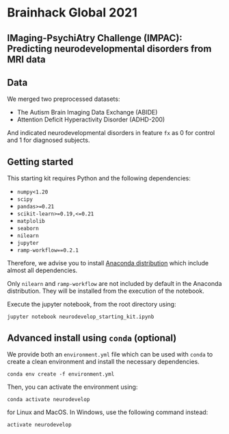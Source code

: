 # Brainhack Global 2021
## IMaging-PsychiAtry Challenge (IMPAC): Predicting neurodevelopmental disorders from MRI data

## Data
We merged two preprocessed datasets:
* The Autism Brain Imaging Data Exchange (ABIDE) 
* Attention Deficit Hyperactivity Disorder (ADHD-200) 

And indicated neurodevelopmental disorders in feature `fx` as 0 for control and 1 for diagnosed subjects. 

## Getting started

This starting kit requires Python and the following dependencies:

* `numpy<1.20`
* `scipy`
* `pandas>=0.21`
* `scikit-learn>=0.19,<=0.21`
* `matplolib`
* `seaborn`
* `nilearn`
* `jupyter`
* `ramp-workflow==0.2.1`

Therefore, we advise you to install [Anaconda
distribution](https://www.anaconda.com/download/) which include almost all
dependencies.

Only `nilearn` and `ramp-workflow` are not included by default in the Anaconda
distribution. They will be installed from the execution of the notebook.

Execute the jupyter notebook, from the root directory using:

```
jupyter notebook neurodevelop_starting_kit.ipynb
```


## Advanced install using `conda` (optional)

We provide both an `environment.yml` file which can be used with `conda` to
create a clean environment and install the necessary dependencies.

```
conda env create -f environment.yml
```

Then, you can activate the environment using:

```
conda activate neurodevelop
```

for Linux and MacOS. In Windows, use the following command instead:

```
activate neurodevelop
```
